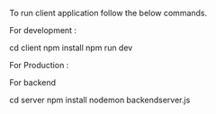 To run client application follow the below commands. 

For development : 

cd client
npm install 
npm run dev

For Production : 




For backend

cd server 
npm install
nodemon backendserver.js
